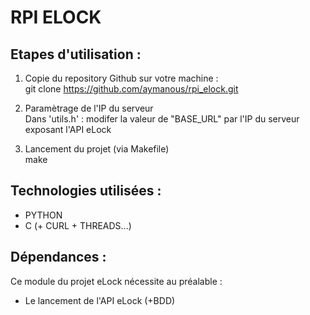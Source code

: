 # RPI ELOCK

## Etapes d'utilisation :

  1. Copie du repository Github sur votre machine :
  </br>git clone https://github.com/aymanous/rpi_elock.git

  2. Paramètrage de l'IP du serveur
  </br>Dans 'utils.h' : modifer la valeur de "BASE_URL" par l'IP du serveur exposant l'API eLock
  
  3. Lancement du projet (via Makefile)
  </br>make

## Technologies utilisées :
  - PYTHON
  - C (+ CURL + THREADS...)

## Dépendances :
  Ce module du projet eLock nécessite au préalable :
  - Le lancement de l'API eLock (+BDD)
  
